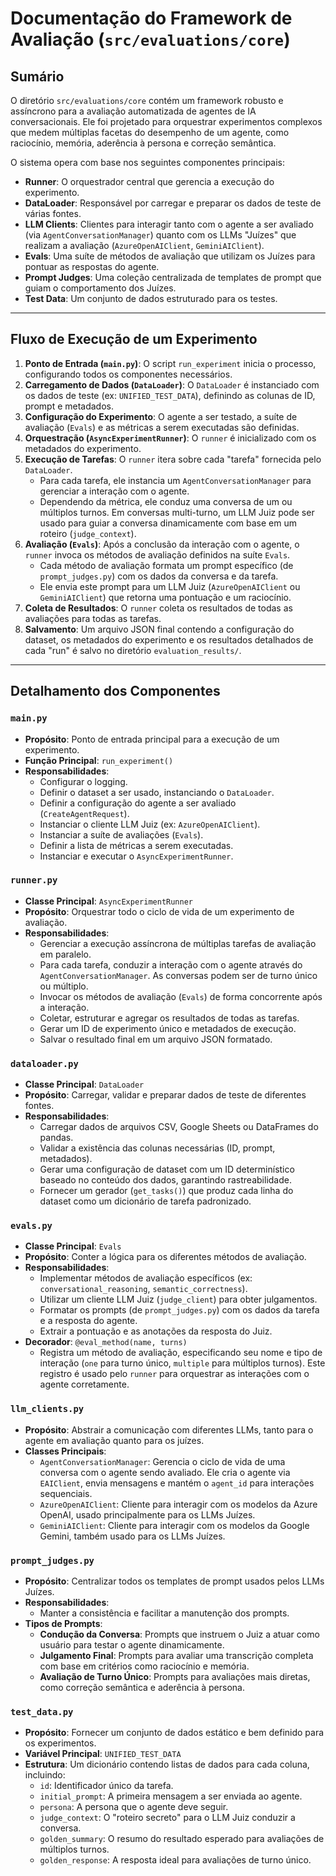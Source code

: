 # Documentação do Framework de Avaliação (`src/evaluations/core`)

## Sumário

O diretório `src/evaluations/core` contém um framework robusto e assíncrono para a avaliação automatizada de agentes de IA conversacionais. Ele foi projetado para orquestrar experimentos complexos que medem múltiplas facetas do desempenho de um agente, como raciocínio, memória, aderência à persona e correção semântica.

O sistema opera com base nos seguintes componentes principais:
- **Runner**: O orquestrador central que gerencia a execução do experimento.
- **DataLoader**: Responsável por carregar e preparar os dados de teste de várias fontes.
- **LLM Clients**: Clientes para interagir tanto com o agente a ser avaliado (via `AgentConversationManager`) quanto com os LLMs "Juízes" que realizam a avaliação (`AzureOpenAIClient`, `GeminiAIClient`).
- **Evals**: Uma suíte de métodos de avaliação que utilizam os Juízes para pontuar as respostas do agente.
- **Prompt Judges**: Uma coleção centralizada de templates de prompt que guiam o comportamento dos Juízes.
- **Test Data**: Um conjunto de dados estruturado para os testes.

---

## Fluxo de Execução de um Experimento

1.  **Ponto de Entrada (`main.py`)**: O script `run_experiment` inicia o processo, configurando todos os componentes necessários.
2.  **Carregamento de Dados (`DataLoader`)**: O `DataLoader` é instanciado com os dados de teste (ex: `UNIFIED_TEST_DATA`), definindo as colunas de ID, prompt e metadados.
3.  **Configuração do Experimento**: O agente a ser testado, a suíte de avaliação (`Evals`) e as métricas a serem executadas são definidas.
4.  **Orquestração (`AsyncExperimentRunner`)**: O `runner` é inicializado com os metadados do experimento.
5.  **Execução de Tarefas**: O `runner` itera sobre cada "tarefa" fornecida pelo `DataLoader`.
    *   Para cada tarefa, ele instancia um `AgentConversationManager` para gerenciar a interação com o agente.
    *   Dependendo da métrica, ele conduz uma conversa de um ou múltiplos turnos. Em conversas multi-turno, um LLM Juiz pode ser usado para guiar a conversa dinamicamente com base em um roteiro (`judge_context`).
6.  **Avaliação (`Evals`)**: Após a conclusão da interação com o agente, o `runner` invoca os métodos de avaliação definidos na suíte `Evals`.
    *   Cada método de avaliação formata um prompt específico (de `prompt_judges.py`) com os dados da conversa e da tarefa.
    *   Ele envia este prompt para um LLM Juiz (`AzureOpenAIClient` ou `GeminiAIClient`) que retorna uma pontuação e um raciocínio.
7.  **Coleta de Resultados**: O `runner` coleta os resultados de todas as avaliações para todas as tarefas.
8.  **Salvamento**: Um arquivo JSON final contendo a configuração do dataset, os metadados do experimento e os resultados detalhados de cada "run" é salvo no diretório `evaluation_results/`.

---

## Detalhamento dos Componentes

### `main.py`
- **Propósito**: Ponto de entrada principal para a execução de um experimento.
- **Função Principal**: `run_experiment()`
- **Responsabilidades**:
    - Configurar o logging.
    - Definir o dataset a ser usado, instanciando o `DataLoader`.
    - Definir a configuração do agente a ser avaliado (`CreateAgentRequest`).
    - Instanciar o cliente LLM Juiz (ex: `AzureOpenAIClient`).
    - Instanciar a suíte de avaliações (`Evals`).
    - Definir a lista de métricas a serem executadas.
    - Instanciar e executar o `AsyncExperimentRunner`.

### `runner.py`
- **Classe Principal**: `AsyncExperimentRunner`
- **Propósito**: Orquestrar todo o ciclo de vida de um experimento de avaliação.
- **Responsabilidades**:
    - Gerenciar a execução assíncrona de múltiplas tarefas de avaliação em paralelo.
    - Para cada tarefa, conduzir a interação com o agente através do `AgentConversationManager`. As conversas podem ser de turno único ou múltiplo.
    - Invocar os métodos de avaliação (`Evals`) de forma concorrente após a interação.
    - Coletar, estruturar e agregar os resultados de todas as tarefas.
    - Gerar um ID de experimento único e metadados de execução.
    - Salvar o resultado final em um arquivo JSON formatado.

### `dataloader.py`
- **Classe Principal**: `DataLoader`
- **Propósito**: Carregar, validar e preparar dados de teste de diferentes fontes.
- **Responsabilidades**:
    - Carregar dados de arquivos CSV, Google Sheets ou DataFrames do pandas.
    - Validar a existência das colunas necessárias (ID, prompt, metadados).
    - Gerar uma configuração de dataset com um ID determinístico baseado no conteúdo dos dados, garantindo rastreabilidade.
    - Fornecer um gerador (`get_tasks()`) que produz cada linha do dataset como um dicionário de tarefa padronizado.

### `evals.py`
- **Classe Principal**: `Evals`
- **Propósito**: Conter a lógica para os diferentes métodos de avaliação.
- **Responsabilidades**:
    - Implementar métodos de avaliação específicos (ex: `conversational_reasoning`, `semantic_correctness`).
    - Utilizar um cliente LLM Juiz (`judge_client`) para obter julgamentos.
    - Formatar os prompts (de `prompt_judges.py`) com os dados da tarefa e a resposta do agente.
    - Extrair a pontuação e as anotações da resposta do Juiz.
- **Decorador**: `@eval_method(name, turns)`
    - Registra um método de avaliação, especificando seu nome e tipo de interação (`one` para turno único, `multiple` para múltiplos turnos). Este registro é usado pelo `runner` para orquestrar as interações com o agente corretamente.

### `llm_clients.py`
- **Propósito**: Abstrair a comunicação com diferentes LLMs, tanto para o agente em avaliação quanto para os juízes.
- **Classes Principais**:
    - `AgentConversationManager`: Gerencia o ciclo de vida de uma conversa com o agente sendo avaliado. Ele cria o agente via `EAIClient`, envia mensagens e mantém o `agent_id` para interações sequenciais.
    - `AzureOpenAIClient`: Cliente para interagir com os modelos da Azure OpenAI, usado principalmente para os LLMs Juízes.
    - `GeminiAIClient`: Cliente para interagir com os modelos da Google Gemini, também usado para os LLMs Juízes.

### `prompt_judges.py`
- **Propósito**: Centralizar todos os templates de prompt usados pelos LLMs Juízes.
- **Responsabilidades**:
    - Manter a consistência e facilitar a manutenção dos prompts.
- **Tipos de Prompts**:
    - **Condução da Conversa**: Prompts que instruem o Juiz a atuar como usuário para testar o agente dinamicamente.
    - **Julgamento Final**: Prompts para avaliar uma transcrição completa com base em critérios como raciocínio e memória.
    - **Avaliação de Turno Único**: Prompts para avaliações mais diretas, como correção semântica e aderência à persona.

### `test_data.py`
- **Propósito**: Fornecer um conjunto de dados estático e bem definido para os experimentos.
- **Variável Principal**: `UNIFIED_TEST_DATA`
- **Estrutura**: Um dicionário contendo listas de dados para cada coluna, incluindo:
    - `id`: Identificador único da tarefa.
    - `initial_prompt`: A primeira mensagem a ser enviada ao agente.
    - `persona`: A persona que o agente deve seguir.
    - `judge_context`: O "roteiro secreto" para o LLM Juiz conduzir a conversa.
    - `golden_summary`: O resumo do resultado esperado para avaliações de múltiplos turnos.
    - `golden_response`: A resposta ideal para avaliações de turno único.
